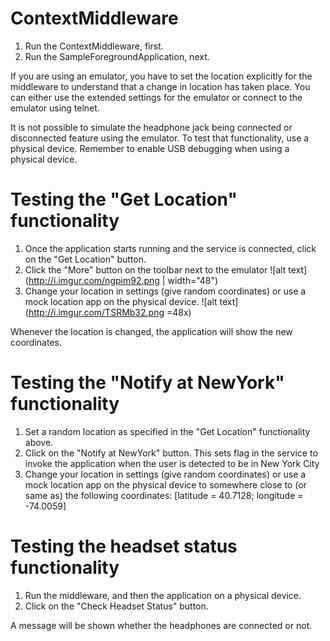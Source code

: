 # ContextMiddleware

1. Run the ContextMiddleware, first.
2. Run the SampleForegroundApplication, next.

If you are using an emulator, you have to set the location explicitly for the middleware to understand that a change in location has taken place. You can either use the extended settings for the emulator or connect to the emulator using telnet.

It is not possible to simulate the headphone jack being connected or disconnected feature using the emulator. To test that functionality, use a physical device. Remember to enable USB debugging when using a physical device.

Testing the "Get Location" functionality
========================================
1. Once the application starts running and the service is connected, click on the "Get Location" button. 
2. Click the "More" button on the toolbar next to the emulator
![alt text](http://i.imgur.com/ngpim92.png | width="48")
2. Change your location in settings (give random coordinates) or use a mock location app on the physical device.
![alt text](http://i.imgur.com/TSRMb32.png =48x)

Whenever the location is changed, the application will show the new coordinates.

Testing the "Notify at NewYork" functionality
=============================================
1. Set a random location as specified in the "Get Location" functionality above.
2. Click on the "Notify at NewYork" button. This sets flag in the service to invoke the application when the user is detected to be in New York City
3. Change your location in settings (give random coordinates) or use a mock location app on the physical device to somewhere close to (or same as) the following coordinates: [latitude = 40.7128; longitude = -74.0059]

Testing the headset status functionality
========================================
1. Run the middleware, and then the application on a physical device.
2. Click on the "Check Headset Status" button.

A message will be shown whether the headphones are connected or not.

